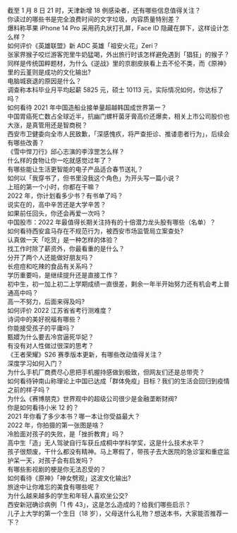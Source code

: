 截至 1 月 8 日 21 时，天津新增 18 例感染者，还有哪些信息值得关注？  
你读过的哪些书是完全浪费时间的文字垃圾，内容质量特别差？  
爆料称苹果 iPhone 14 Pro 采用药丸状打孔屏，Face ID 隐藏在屏下，这样设计怎么样？  
如何评价《英雄联盟》新 ADC 英雄「祖安火花」Zeri？  
张家界猴子咬烂游客兜里牛奶猛喝，外出旅行时该怎样避免遇到「猖狂」的猴子？  
同样是传统国粹题材，为什么《逆战》里的京剧皮肤看上去不伦不类，而《原神》里的云堇则是成功的文化输出?  
电脑城衰退的原因是什么？  
调查称本科毕业月平均起薪 5825 元，硕士 10113 元，实际情况如何，你达标了吗？  
如何看待 2021 年中国造船业接单量超越韩国成世界第一？  
中国胃癌死亡数占全球近半，抗幽门螺杆菌牙膏高价还爆卖，相关上市公司股价也大涨，是真管用还是智商税？  
西安市卫健委向全市人民致歉，「深感愧疚，将严查拒诊、推诿患者行为」，后续会有哪些改善？  
《雪中悍刀行》邱心志演的李淳罡怎么样？  
什么样的食物让你一吃就感觉过年了？  
有哪些能让生活更智能的电子产品适合春节送礼？  
如何以「我穿书了，但书里没我这个角色」为开头写一篇小说？  
上班的第一个小时，你都在干嘛？  
2022 年，你计划看多少书？有书单了吗？  
说实在的，高中辛苦还是大学辛苦？  
如果前任回头，你还会再爱一次吗？  
中国股市：2022 年最值得长期关注持有的十倍潜力龙头股有哪些（名单）？  
如何看待西安盒马存在不规范行为，被西安市场监管局立案查处?  
认真做一天「吃货」是一种怎样的体验？  
找工作时除了薪资外，你最看重的是什么？  
分开了两个人还能做好朋友吗？  
长痘痘和吃辣的食品有关系吗？  
学历重要吗，是继续提升还是直接工作？  
初中生，初一加上初二上学期成绩一直很差，剩余一年半开始努力还有机会考上普通高中吗？  
高一不努力，后面来得及吗?  
如何评价 2022 江苏省省考行测难度？  
诗词中的美好祝福有哪些？  
你能接受孩子的平庸吗？  
甄嬛为什么要去冷宫逼死华妃？  
有没有对人性做过很深的思考？  
《王者荣耀》S26 赛季版本更新，有哪些改动值得关注？  
深度学习如何入门？  
为什么手机厂商费尽心思把手机握持感做到极致，但网友们还是总带壳？  
如何看待钟南山称理论上中国已达成「群体免疫」目标？我们的生活会回归到疫情之前的样子吗？  
为什么《赛博朋克》世界观中的超级公司很少是金融垄断财阀?  
你是如何看待小米 12 的？  
2021 年你看了多少本书？哪一本让你受益最大？  
2022 年，你拍摄的第一张图是啥？  
冷脸面对孩子的失败，是「挫折教育」吗？  
高中生「造」无人驾驶自行车获丘成桐中学科学奖，这是什么技术水平？  
孩子很颓废，干什么都没有精神。马上寒假了，带孩子去大医院的急诊室和重症监护呆一天，对孩子会有启发吗？  
有哪些影视剧的梗是你无法忍受的？  
如何看待《原神》「神女劈观」这波文化输出?  
旅途中让你难忘的美食有哪些呢？  
为什么越来越多的学生和年轻人喜欢坐公交?  
西安新冠确诊病例「1 传 43」，这是怎么造成的？给我们哪些启示？  
儿子上大学的第一个生日（18 岁），父母送什么礼物？想送本书，大家能否推荐一下？  
